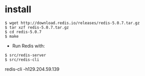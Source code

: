 
# install
```
$ wget http://download.redis.io/releases/redis-5.0.7.tar.gz
$ tar xzf redis-5.0.7.tar.gz
$ cd redis-5.0.7
$ make
```
* Run Redis with:
```
$ src/redis-server
$ src/redis-cli
```

redis-cli -h129.204.59.139
